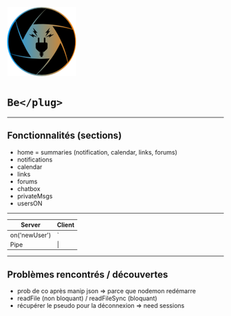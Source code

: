 ![Logo BePlug](assets/img/myLogo.png)
# ```Be</plug>```
_____

## Fonctionnalités (sections)
  * home = summaries (notification, calendar, links, forums)
  * notifications
  * calendar
  * links
  * forums
  * chatbox
  * privateMsgs
  * usersON

_____

| Server   | Client    |
| ---      | ---       |
| on('newUser') | `         |
| Pipe     | \|        |
_____

## Problèmes rencontrés / découvertes
* prob de co après manip json => parce que nodemon redémarre
* readFile (non bloquant) / readFileSync (bloquant)
* récupérer le pseudo pour la déconnexion => need sessions
